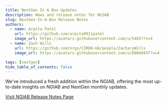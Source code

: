 ```yaml
---
title: NextGen In A Box Updates
description: News and release notes for NGIAB
slug: NextGen-In-A-Box Release Notes 
authors:
  - name: Arpita Patel
    url: https://github.com/arpita0911patel
    image_url: https://avatars.githubusercontent.com/u/54657?v=4
  - name: Zach Wills
    url: https://github.com/orgs/CIROH-UA/people/ZacharyWills
    image_url: https://avatars.githubusercontent.com/u/60660437?v=4

tags: [nextgen]
hide_table_of_contents: false
---
```


We've introduced a fresh addition within the NGIAB, offering the most up-to-date insights on NGIAB and NextGen monthly updates.

[Visit NGIAB Release Notes Page](/docs/products/tools/nextgeninabox/news)